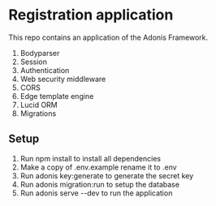 # Registration application

This repo contains an application of the Adonis Framework.

1. Bodyparser
2. Session
3. Authentication
4. Web security middleware
5. CORS
6. Edge template engine
7. Lucid ORM
8. Migrations

## Setup
1. Run npm install to install all dependencies
2. Make a copy of .env.example rename it to .env
3. Run adonis key:generate to generate the secret key
4. Run adonis migration:run to setup the database
5. Run adonis serve --dev to run the application